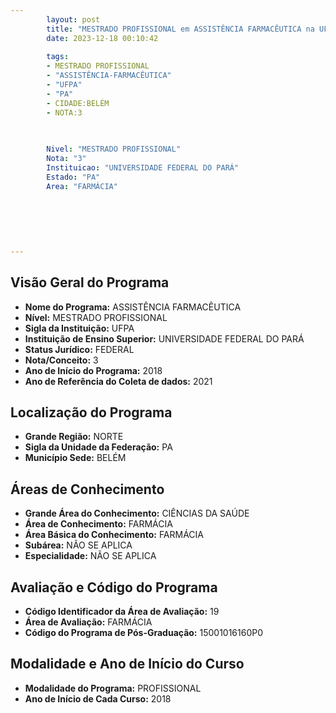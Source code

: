 ```yaml
---
        layout: post
        title: "MESTRADO PROFISSIONAL em ASSISTÊNCIA FARMACÊUTICA na UFPA  "
        date: 2023-12-18 00:10:42
     
        tags:
        - MESTRADO PROFISSIONAL
        - "ASSISTÊNCIA-FARMACÊUTICA"
        - "UFPA"
        - "PA"
        - CIDADE:BELÉM
        - NOTA:3
        
       

        Nivel: "MESTRADO PROFISSIONAL"
        Nota: "3"
        Instituicao: "UNIVERSIDADE FEDERAL DO PARÁ"
        Estado: "PA"
        Area: "FARMÁCIA"
        
        
        
        
        
        
---
```

## Visão Geral do Programa
- **Nome do Programa:** ASSISTÊNCIA FARMACÊUTICA
- **Nível:** MESTRADO PROFISSIONAL
- **Sigla da Instituição:** UFPA
- **Instituição de Ensino Superior:** UNIVERSIDADE FEDERAL DO PARÁ
- **Status Jurídico:** FEDERAL
- **Nota/Conceito:** 3
- **Ano de Início do Programa:** 2018
- **Ano de Referência do Coleta de dados:** 2021

## Localização do Programa
- **Grande Região:** NORTE
- **Sigla da Unidade da Federação:** PA
- **Município Sede:** BELÉM

## Áreas de Conhecimento
- **Grande Área do Conhecimento:** CIÊNCIAS DA SAÚDE
- **Área de Conhecimento:** FARMÁCIA
- **Área Básica do Conhecimento:** FARMÁCIA
- **Subárea:** NÃO SE APLICA
- **Especialidade:** NÃO SE APLICA

## Avaliação e Código do Programa
- **Código Identificador da Área de Avaliação:** 19
- **Área de Avaliação:** FARMÁCIA
- **Código do Programa de Pós-Graduação:** 15001016160P0


## Modalidade e Ano de Início do Curso
- **Modalidade do Programa:** PROFISSIONAL
- **Ano de Início de Cada Curso:** 2018
